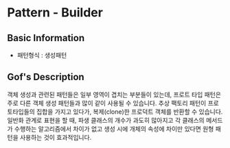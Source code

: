 # Pattern - Builder 

## Basic Information

- 패턴형식 : 생성패턴 

## Gof's Description

객체 생성과 관련된 패턴들은 일부 영역이 겹치는 부분들이 있는데, 프로트 타입 패턴은 주로 다른 객체 생성 패턴들과 많이 같이 사용될 수 있습니다. 추상 팩토리 패턴이 프로토타입들의 집합을 가지고 있다가, 복제(clone)한 프로덕트 객체를 반환할 수 있습니다. 일반화 관계로 표현을 할 때, 파생 클래스의 개수가 과도히 많아지고 각 클래스의 메서드가 수행하는 알고리즘에서 차이가 없고 생성 시에 개체의 속성에 차이만 있다면 원형 패턴을 사용하는 것이 효과적입니다.
